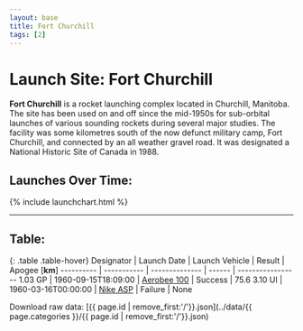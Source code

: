 ```yaml
---
layout: base
title: Fort Churchill
tags: [2]
---
```


# <span class="small">Launch Site:</span>  Fort Churchill

**Fort Churchill** is a rocket launching complex located in Churchill, Manitoba. The site has been used on and off since the mid-1950s for sub-orbital launches of various sounding rockets during several major studies. The facility was some kilometres south of the now defunct military camp, Fort Churchill, and connected by an all weather gravel road. It was designated a National Historic Site of Canada in 1988.

## Launches Over Time:

{% include launchchart.html %}

--------------------------------------------------------------------------------

## Table:

{: .table .table-hover}
 Designator | Launch Date | Launch Vehicle | Result | Apogee \[**km**\] 
 ---------- | ----------- | -------------- | ------ | ----------------- 
 1.03 GP | 1960-09-15T18:09:00 | [Aerobee 100](../aerobee-100) | Success | 75.6 
 3.10 UI | 1960-03-16T00:00:00 | [Nike ASP](../nike-asp) | Failure | None 


Download raw data: [{{ page.id | remove_first:'/'}}.json](../data/{{ page.categories }}/{{ page.id | remove_first:'/'}}.json)
